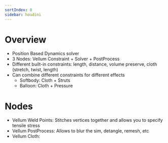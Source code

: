 ```yaml
---
sortIndex: 0
sidebar: houdini
---
```


# Overview

- Position Based Dynamics solver
- 3 Nodes: Vellum Constraint + Solver + PostProcess
- Different built-in constraints: length, distance, volume preserve, cloth (stretch, twist, length)
- Can combine different constraints for different effects
  - Softbody: Cloth + Struts
  - Balloon: Cloth + Pressure

# Nodes

- Vellum Weld Points: Stitches vertices together and allows you to specify tensile stress
- Vellum PostProcess: Allows to blur the sim, detangle, remesh, etc
- Vellum Cloth:
